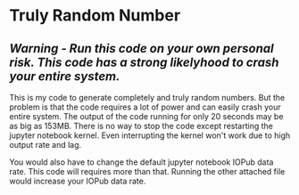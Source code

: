 # Truly Random Number

## *Warning - Run this code on your own personal risk. This code has a strong likelyhood to crash your entire system.*

This is my code to generate completely and truly random numbers. But the problem is that the code requires a lot of power and can easily crash your entire system. The output of the code running for only 20 seconds may be as big as 153MB. There is no way to stop the code except restarting the jupyter notebook kernel. Even interrupting the kernel won't work due to high output rate and lag.

You would also have to change the default jupyter notebook IOPub data rate. This code will requires more than that. Running the other attached file would increase your IOPub data rate. 
